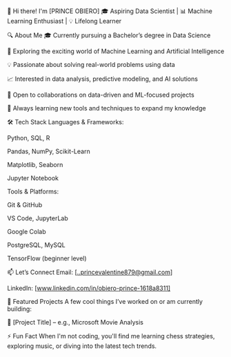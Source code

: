 👋 Hi there! I'm [PRINCE OBIERO]
🎓 Aspiring Data Scientist | 📊 Machine Learning Enthusiast | 💡 Lifelong Learner

🔍 About Me
🎓 Currently pursuing a Bachelor’s degree in Data Science

🤖 Exploring the exciting world of Machine Learning and Artificial Intelligence

💡 Passionate about solving real-world problems using data

📈 Interested in data analysis, predictive modeling, and AI solutions

💬 Open to collaborations on data-driven and ML-focused projects

🧠 Always learning new tools and techniques to expand my knowledge

🛠️ Tech Stack
Languages & Frameworks:

Python, SQL, R

Pandas, NumPy, Scikit-Learn

Matplotlib, Seaborn

Jupyter Notebook

Tools & Platforms:

Git & GitHub

VS Code, JupyterLab

Google Colab

PostgreSQL, MySQL

TensorFlow (beginner level)

📫 Let’s Connect
Email: [..princevalentine879@gmail.com]

LinkedIn: [www.linkedin.com/in/obiero-prince-1618a8311]


📂 Featured Projects
A few cool things I’ve worked on or am currently building:


🤖 [Project Title] – e.g., Microsoft Movie Analysis

⚡ Fun Fact
When I'm not coding, you'll find me learning chess strategies, exploring music, or diving into the latest tech trends.
